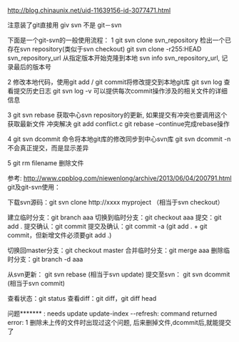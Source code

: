 

http://blog.chinaunix.net/uid-11639156-id-3077471.html

注意装了git直接用 giv svn 不是 git－svn

下面是一个git-svn的一般使用流程：
1 git svn clone svn_repository   检出一个已存在svn repository(类似于svn checkout)
  git svn clone -r255:HEAD svn_repository_url   从指定版本开始克隆到本地
  svn info svn_repository_url, 记录最后的版本号

2 修改本地代码，使用git add / git commit将修改提交到本地git库
  git svn log  查看提交历史日志
  git svn log -v  可以提供每次commit操作涉及的相关文件的详细信息

3 git svn rebase  获取中心svn repository的更新, 如果提交有冲突也要调用这个获取最新文件
  冲突解决
  git add conflict.c
  git rebase –continue完成rebase操作

4 git svn dcommit   命令将本地git库的修改同步到中心svn库
  git svn dcommit -n 不会真正提交，而是显示差异

5 git rm filename  删除文件


参考:  http://www.cppblog.com/niewenlong/archive/2013/06/04/200791.html
git及git-svn使用：

下载svn源码：git svn clone http://xxxx myproject       （相当于svn checkout）

建立临时分支：git branch aaa
切换到临时分支：git checkout aaa
提交：git add .
提交确认：git commit
提交及确认：git commit -a     (git add . + git commit，但新增文件必须要git add .)

切换回master分支：git checkout master
合并临时分支：git merge aaa
删除临时分支：git branch -d aaa

从svn更新：  git svn rebase                             (相当于svn update)
提交至svn：  git svn dcommit                            (相当于svn commit)

查看状态：git status
查看diff：git diff，git diff head




问题*******
<filename>: needs update
 update-index --refresh: command returned error: 1
删除未上传的文件时出现过这个问题, 后来删掉文件,dcommit后,就能提交了
